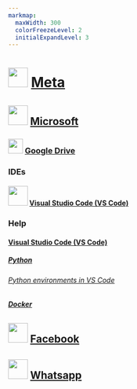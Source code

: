 ```yaml
---
markmap:
  maxWidth: 300
  colorFreezeLevel: 2
  initialExpandLevel: 3
---
```


# <img src='https://i.imgur.com/jxS0daZ.png' style='height:40px;width:auto'> [Meta](https://www.meta.com/)

## <img src='https://i.imgur.com/YeX1O1Q.png' style='height:40px;width:auto'> [Microsoft](https://www.microsoft.com/)

### <img src='https://i.imgur.com/ZNXS54N.png' style='height:30px;width:auto'> [Google Drive](https://drive.google.com/drive/folders/1uQy9D7MreYrBxzhrrn73w0HeP1zwzzTa?usp=sharing)

### IDEs

#### <img src='https://i.imgur.com/SVEqnbl.png' style='height:40px;width:auto'> [Visual Studio Code (VS Code)](https://code.visualstudio.com/)

### Help
#### [Visual Studio Code (VS Code)](https://code.visualstudio.com/docs)
##### [Python](https://code.visualstudio.com/docs/python/python-quick-start)
###### [Python environments in VS Code](https://code.visualstudio.com/docs/python/environments)

##### [Docker](https://code.visualstudio.com/docs/containers/overview)

## <img src='https://i.imgur.com/YeX1O1Q.png' style='height:40px;width:auto'> [Facebook](https://www.microsoft.com/)

## <img src='https://i.imgur.com/YeX1O1Q.png' style='height:40px;width:auto'> [Whatsapp](https://www.microsoft.com/)
